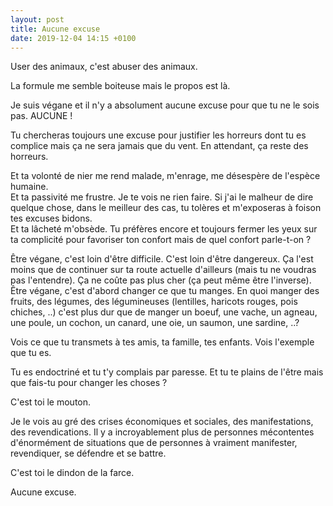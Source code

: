 ```yaml
---
layout: post
title: Aucune excuse
date: 2019-12-04 14:15 +0100
---
```


User des animaux, c'est abuser des animaux.

La formule me semble boiteuse mais le propos est là.

Je suis végane et il n'y a absolument aucune excuse pour que tu ne le sois pas. AUCUNE !

Tu chercheras toujours une excuse pour justifier les horreurs dont tu es complice mais ça ne sera jamais que du vent. En attendant, ça reste des horreurs.

Et ta volonté de nier me rend malade, m'enrage, me désespère de l'espèce humaine. \
Et ta passivité me frustre. Je te vois ne rien faire. Si j'ai le malheur de dire quelque chose, dans le meilleur des cas, tu tolères et m'exposeras à foison tes excuses bidons. \
Et ta lâcheté m'obsède. Tu préfères encore et toujours fermer les yeux sur ta complicité pour favoriser ton confort mais de quel confort parle-t-on ? 

Être végane, c'est loin d'être difficile. C'est loin d'être dangereux. Ça l'est moins que de continuer sur ta route actuelle d'ailleurs (mais tu ne voudras pas l'entendre). Ça ne coûte pas plus cher (ça peut même être l'inverse). \
Être végane, c'est d'abord changer ce que tu manges. En quoi manger des fruits, des légumes, des légumineuses (lentilles, haricots rouges, pois chiches, ..) c'est plus dur que de manger un boeuf, une vache, un agneau, une poule, un cochon, un canard, une oie, un saumon, une sardine, ..?

Vois ce que tu transmets à tes amis, ta famille, tes enfants. Vois l'exemple que tu es.

Tu es endoctriné et tu t'y complais par paresse. Et tu te plains de l'être mais que fais-tu pour changer les choses ?

C'est toi le mouton.

Je le vois au gré des crises économiques et sociales, des manifestations, des revendications. Il y a incroyablement plus de personnes mécontentes d'énormément de situations que de personnes à vraiment manifester, revendiquer, se défendre et se battre.

 C'est toi le dindon de la farce.

Aucune excuse.
